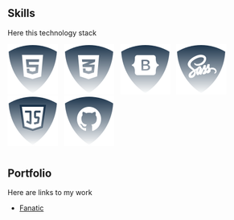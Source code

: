 # <h2>Skills</h2>

<p>Here this technology stack</p>

![html5](./img/html.svg) &nbsp;
![css](./img/css.svg) &nbsp;
![Botstrap](./img/bootstrap.svg) &nbsp;
![Sass](./img/sass.svg) &nbsp;
![JS](./img/js.svg) &nbsp;
![Github](./img/github.svg) &nbsp;
<!--
![ReactJS](./img/reactjs.svg) &nbsp;
![NodeJS](./img/nodejs.svg) &nbsp;

-->
# <h2>Portfolio</h2>
<p>Here are links to my work</p>
<ul>
  <li><a href="https://github.com/JSDID/Fanatic">Fanatic</a></li>
</ul>

